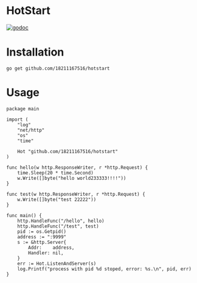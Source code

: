 # HotStart

[![godoc](https://camo.githubusercontent.com/a613b85cc4087229d2655adedfcd8fb2580dc56a/68747470733a2f2f676f646f632e6f72672f6769746875622e636f6d2f726f796c6565303730342f67726f6e3f7374617475732e737667)](https://godoc.org/github.com/18211167516/hotstart)

# Installation

```golang
go get github.com/18211167516/hotstart
```

# Usage

```golang
package main

import (
	"log"
	"net/http"
	"os"
	"time"

	Hot "github.com/18211167516/hotstart"
)

func hello(w http.ResponseWriter, r *http.Request) {
	time.Sleep(20 * time.Second)
	w.Write([]byte("hello world233333!!!!"))
}

func test(w http.ResponseWriter, r *http.Request) {
	w.Write([]byte("test 22222"))
}

func main() {
	http.HandleFunc("/hello", hello)
	http.HandleFunc("/test", test)
	pid := os.Getpid()
	address := ":9999"
	s := &http.Server{
		Addr:    address,
		Handler: nil,
	}
	err := Hot.ListenAndServer(s)
	log.Printf("process with pid %d stoped, error: %s.\n", pid, err)
}

```
